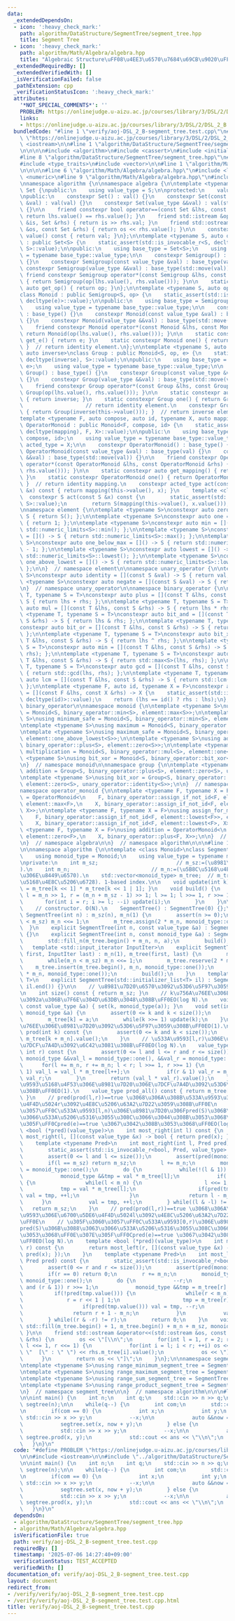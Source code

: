 ```yaml
---
data:
  _extendedDependsOn:
  - icon: ':heavy_check_mark:'
    path: algorithm/DataStructure/SegmentTree/segment_tree.hpp
    title: Segment Tree
  - icon: ':heavy_check_mark:'
    path: algorithm/Math/Algebra/algebra.hpp
    title: "Algebraic Structure\uFF08\u4EE3\u6570\u7684\u69CB\u9020\uFF09"
  _extendedRequiredBy: []
  _extendedVerifiedWith: []
  _isVerificationFailed: false
  _pathExtension: cpp
  _verificationStatusIcon: ':heavy_check_mark:'
  attributes:
    '*NOT_SPECIAL_COMMENTS*': ''
    PROBLEM: https://onlinejudge.u-aizu.ac.jp/courses/library/3/DSL/2/DSL_2_B
    links:
    - https://onlinejudge.u-aizu.ac.jp/courses/library/3/DSL/2/DSL_2_B
  bundledCode: "#line 1 \"verify/aoj-DSL_2_B-segment_tree.test.cpp\"\n#define PROBLEM\
    \ \"https://onlinejudge.u-aizu.ac.jp/courses/library/3/DSL/2/DSL_2_B\"\n\n#include\
    \ <iostream>\n\n#line 1 \"algorithm/DataStructure/SegmentTree/segment_tree.hpp\"\
    \n\n\n\n#include <algorithm>\n#include <cassert>\n#include <initializer_list>\n\
    #line 8 \"algorithm/DataStructure/SegmentTree/segment_tree.hpp\"\n#include <iterator>\n\
    #include <type_traits>\n#include <vector>\n\n#line 1 \"algorithm/Math/Algebra/algebra.hpp\"\
    \n\n\n\n#line 6 \"algorithm/Math/Algebra/algebra.hpp\"\n#include <limits>\n#include\
    \ <numeric>\n#line 9 \"algorithm/Math/Algebra/algebra.hpp\"\n#include <utility>\n\
    \nnamespace algorithm {\n\nnamespace algebra {\n\ntemplate <typename S>\nclass\
    \ Set {\npublic:\n    using value_type = S;\n\nprotected:\n    value_type val;\n\
    \npublic:\n    constexpr Set() : val() {}\n    constexpr Set(const value_type\
    \ &val) : val(val) {}\n    constexpr Set(value_type &&val) : val(std::move(val))\
    \ {}\n\n    friend constexpr bool operator==(const Set &lhs, const Set &rhs) {\
    \ return lhs.value() == rhs.value(); }\n    friend std::istream &operator>>(std::istream\
    \ &is, Set &rhs) { return is >> rhs.val; }\n    friend std::ostream &operator<<(std::ostream\
    \ &os, const Set &rhs) { return os << rhs.value(); }\n\n    constexpr value_type\
    \ value() const { return val; }\n};\n\ntemplate <typename S, auto op>\nclass Semigroup\
    \ : public Set<S> {\n    static_assert(std::is_invocable_r<S, decltype(op), S,\
    \ S>::value);\n\npublic:\n    using base_type = Set<S>;\n    using value_type\
    \ = typename base_type::value_type;\n\n    constexpr Semigroup() : base_type()\
    \ {}\n    constexpr Semigroup(const value_type &val) : base_type(val) {}\n   \
    \ constexpr Semigroup(value_type &&val) : base_type(std::move(val)) {}\n\n   \
    \ friend constexpr Semigroup operator*(const Semigroup &lhs, const Semigroup &rhs)\
    \ { return Semigroup(op(lhs.value(), rhs.value())); }\n\n    static constexpr\
    \ auto get_op() { return op; }\n};\n\ntemplate <typename S, auto op, auto e>\n\
    class Monoid : public Semigroup<S, op> {\n    static_assert(std::is_invocable_r<S,\
    \ decltype(e)>::value);\n\npublic:\n    using base_type = Semigroup<S, op>;\n\
    \    using value_type = typename base_type::value_type;\n\n    constexpr Monoid()\
    \ : base_type() {}\n    constexpr Monoid(const value_type &val) : base_type(val)\
    \ {}\n    constexpr Monoid(value_type &&val) : base_type(std::move(val)) {}\n\n\
    \    friend constexpr Monoid operator*(const Monoid &lhs, const Monoid &rhs) {\
    \ return Monoid(op(lhs.value(), rhs.value())); }\n\n    static constexpr auto\
    \ get_e() { return e; }\n    static constexpr Monoid one() { return Monoid(e());\
    \ }  // return identity element.\n};\n\ntemplate <typename S, auto op, auto e,\
    \ auto inverse>\nclass Group : public Monoid<S, op, e> {\n    static_assert(std::is_invocable_r<S,\
    \ decltype(inverse), S>::value);\n\npublic:\n    using base_type = Monoid<S, op,\
    \ e>;\n    using value_type = typename base_type::value_type;\n\n    constexpr\
    \ Group() : base_type() {}\n    constexpr Group(const value_type &val) : base_type(val)\
    \ {}\n    constexpr Group(value_type &&val) : base_type(std::move(val)) {}\n\n\
    \    friend constexpr Group operator*(const Group &lhs, const Group &rhs) { return\
    \ Group(op(lhs.value(), rhs.value())); }\n\n    static constexpr auto get_inverse()\
    \ { return inverse; }\n    static constexpr Group one() { return Group(e()); }\
    \                    // return identity element.\n    constexpr Group inv() const\
    \ { return Group(inverse(this->value())); }  // return inverse element.\n};\n\n\
    template <typename F, auto compose, auto id, typename X, auto mapping>\nclass\
    \ OperatorMonoid : public Monoid<F, compose, id> {\n    static_assert(std::is_invocable_r<X,\
    \ decltype(mapping), F, X>::value);\n\npublic:\n    using base_type = Monoid<F,\
    \ compose, id>;\n    using value_type = typename base_type::value_type;\n    using\
    \ acted_type = X;\n\n    constexpr OperatorMonoid() : base_type() {}\n    constexpr\
    \ OperatorMonoid(const value_type &val) : base_type(val) {}\n    constexpr OperatorMonoid(value_type\
    \ &&val) : base_type(std::move(val)) {}\n\n    friend constexpr OperatorMonoid\
    \ operator*(const OperatorMonoid &lhs, const OperatorMonoid &rhs) { return OperatorMonoid(compose(lhs.value(),\
    \ rhs.value())); }\n\n    static constexpr auto get_mapping() { return mapping;\
    \ }\n    static constexpr OperatorMonoid one() { return OperatorMonoid(id());\
    \ }  // return identity mapping.\n    constexpr acted_type act(const acted_type\
    \ &x) const { return mapping(this->value(), x); }\n    template <class S>\n  \
    \  constexpr S act(const S &x) const {\n        static_assert(std::is_base_of<Set<acted_type>,\
    \ S>::value);\n        return S(mapping(this->value(), x.value()));\n    }\n};\n\
    \nnamespace element {\n\ntemplate <typename S>\nconstexpr auto zero = []() ->\
    \ S { return S(); };\n\ntemplate <typename S>\nconstexpr auto one = []() -> S\
    \ { return 1; };\n\ntemplate <typename S>\nconstexpr auto min = []() -> S { return\
    \ std::numeric_limits<S>::min(); };\n\ntemplate <typename S>\nconstexpr auto max\
    \ = []() -> S { return std::numeric_limits<S>::max(); };\n\ntemplate <typename\
    \ S>\nconstexpr auto one_below_max = []() -> S { return std::numeric_limits<S>::max()\
    \ - 1; };\n\ntemplate <typename S>\nconstexpr auto lowest = []() -> S { return\
    \ std::numeric_limits<S>::lowest(); };\n\ntemplate <typename S>\nconstexpr auto\
    \ one_above_lowest = []() -> S { return std::numeric_limits<S>::lowest() + 1;\
    \ };\n\n}  // namespace element\n\nnamespace unary_operator {\n\ntemplate <typename\
    \ S>\nconstexpr auto identity = [](const S &val) -> S { return val; };\n\ntemplate\
    \ <typename S>\nconstexpr auto negate = [](const S &val) -> S { return -val; };\n\
    \n}  // namespace unary_operator\n\nnamespace binary_operator {\n\ntemplate <typename\
    \ T, typename S = T>\nconstexpr auto plus = [](const T &lhs, const S &rhs) ->\
    \ S { return lhs + rhs; };\n\ntemplate <typename T, typename S = T>\nconstexpr\
    \ auto mul = [](const T &lhs, const S &rhs) -> S { return lhs * rhs; };\n\ntemplate\
    \ <typename T, typename S = T>\nconstexpr auto bit_and = [](const T &lhs, const\
    \ S &rhs) -> S { return lhs & rhs; };\n\ntemplate <typename T, typename S = T>\n\
    constexpr auto bit_or = [](const T &lhs, const S &rhs) -> S { return lhs | rhs;\
    \ };\n\ntemplate <typename T, typename S = T>\nconstexpr auto bit_xor = [](const\
    \ T &lhs, const S &rhs) -> S { return lhs ^ rhs; };\n\ntemplate <typename T, typename\
    \ S = T>\nconstexpr auto min = [](const T &lhs, const S &rhs) -> S { return std::min<S>(lhs,\
    \ rhs); };\n\ntemplate <typename T, typename S = T>\nconstexpr auto max = [](const\
    \ T &lhs, const S &rhs) -> S { return std::max<S>(lhs, rhs); };\n\ntemplate <typename\
    \ T, typename S = T>\nconstexpr auto gcd = [](const T &lhs, const S &rhs) -> S\
    \ { return std::gcd(lhs, rhs); };\n\ntemplate <typename T, typename S = T>\nconstexpr\
    \ auto lcm = [](const T &lhs, const S &rhs) -> S { return std::lcm(lhs, rhs);\
    \ };\n\ntemplate <typename F, auto id, typename X = F>\nconstexpr auto assign_if_not_id\
    \ = [](const F &lhs, const X &rhs) -> X {\n    static_assert(std::is_invocable_r<F,\
    \ decltype(id)>::value);\n    return (lhs == id() ? rhs : lhs);\n};\n\n}  // namespace\
    \ binary_operator\n\nnamespace monoid {\n\ntemplate <typename S>\nusing minimum\
    \ = Monoid<S, binary_operator::min<S>, element::max<S>>;\n\ntemplate <typename\
    \ S>\nusing minimum_safe = Monoid<S, binary_operator::min<S>, element::one_below_max<S>>;\n\
    \ntemplate <typename S>\nusing maximum = Monoid<S, binary_operator::max<S>, element::lowest<S>>;\n\
    \ntemplate <typename S>\nusing maximum_safe = Monoid<S, binary_operator::max<S>,\
    \ element::one_above_lowest<S>>;\n\ntemplate <typename S>\nusing addition = Monoid<S,\
    \ binary_operator::plus<S>, element::zero<S>>;\n\ntemplate <typename S>\nusing\
    \ multiplication = Monoid<S, binary_operator::mul<S>, element::one<S>>;\n\ntemplate\
    \ <typename S>\nusing bit_xor = Monoid<S, binary_operator::bit_xor<S>, element::zero<S>>;\n\
    \n}  // namespace monoid\n\nnamespace group {\n\ntemplate <typename S>\nusing\
    \ addition = Group<S, binary_operator::plus<S>, element::zero<S>, unary_operator::negate<S>>;\n\
    \ntemplate <typename S>\nusing bit_xor = Group<S, binary_operator::bit_xor<S>,\
    \ element::zero<S>, unary_operator::identity<S>>;\n\n}  // namespace group\n\n\
    namespace operator_monoid {\n\ntemplate <typename F, typename X = F>\nusing assign_for_minimum\
    \ = OperatorMonoid<\n    F, binary_operator::assign_if_not_id<F, element::max<F>>,\
    \ element::max<F>,\n    X, binary_operator::assign_if_not_id<F, element::max<F>,\
    \ X>>;\n\ntemplate <typename F, typename X = F>\nusing assign_for_maximum = OperatorMonoid<\n\
    \    F, binary_operator::assign_if_not_id<F, element::lowest<F>>, element::lowest<F>,\n\
    \    X, binary_operator::assign_if_not_id<F, element::lowest<F>, X>>;\n\ntemplate\
    \ <typename F, typename X = F>\nusing addition = OperatorMonoid<\n    F, binary_operator::plus<F>,\
    \ element::zero<F>,\n    X, binary_operator::plus<F, X>>;\n\n}  // namespace operator_monoid\n\
    \n}  // namespace algebra\n\n}  // namespace algorithm\n\n\n#line 13 \"algorithm/DataStructure/SegmentTree/segment_tree.hpp\"\
    \n\nnamespace algorithm {\n\ntemplate <class Monoid>\nclass SegmentTree {\npublic:\n\
    \    using monoid_type = Monoid;\n    using value_type = typename monoid_type::value_type;\n\
    \nprivate:\n    int m_sz;                         // m_sz:=(\u8981\u7D20\u6570\
    ).\n    int m_n;                          // m_n:=(\u5B8C\u5168\u4E8C\u5206\u6728\
    \u306E\u8449\u6570).\n    std::vector<monoid_type> m_tree;  // m_tree(2n)[]:=(\u5B8C\
    \u5168\u4E8C\u5206\u6728). 1-based index.\n\n    void update(int k) { m_tree[k]\
    \ = m_tree[k << 1] * m_tree[k << 1 | 1]; }\n    void build() {\n        for(int\
    \ l = m_n >> 1, r = (m_n + m_sz - 1) >> 1; l >= 1; l >>= 1, r >>= 1) {\n     \
    \       for(int i = r; i >= l; --i) update(i);\n        }\n    }\n\npublic:\n\
    \    // constructor. O(N).\n    SegmentTree() : SegmentTree(0) {};\n    explicit\
    \ SegmentTree(int n) : m_sz(n), m_n(1) {\n        assert(n >= 0);\n        while(m_n\
    \ < m_sz) m_n <<= 1;\n        m_tree.assign(2 * m_n, monoid_type::one());\n  \
    \  }\n    explicit SegmentTree(int n, const value_type &a) : SegmentTree(n, monoid_type(a))\
    \ {}\n    explicit SegmentTree(int n, const monoid_type &a) : SegmentTree(n) {\n\
    \        std::fill_n(m_tree.begin() + m_n, n, a);\n        build();\n    }\n \
    \   template <std::input_iterator InputIter>\n    explicit SegmentTree(InputIter\
    \ first, InputIter last) : m_n(1), m_tree(first, last) {\n        m_sz = m_tree.size();\n\
    \        while(m_n < m_sz) m_n <<= 1;\n        m_tree.reserve(2 * m_n);\n    \
    \    m_tree.insert(m_tree.begin(), m_n, monoid_type::one());\n        m_tree.resize(2\
    \ * m_n, monoid_type::one());\n        build();\n    }\n    template <typename\
    \ T>\n    explicit SegmentTree(std::initializer_list<T> il) : SegmentTree(il.begin(),\
    \ il.end()) {}\n\n    // \u8981\u7D20\u6570\u3092\u53D6\u5F97\u3059\u308B\uFF0E\
    \n    int size() const { return m_sz; }\n    // k\u756A\u76EE\u306E\u8981\u7D20\
    \u3092a\u306B\u7F6E\u304D\u63DB\u3048\u308B\uFF0EO(log N).\n    void set(int k,\
    \ const value_type &a) { set(k, monoid_type(a)); }\n    void set(int k, const\
    \ monoid_type &a) {\n        assert(0 <= k and k < size());\n        k += m_n;\n\
    \        m_tree[k] = a;\n        while(k >>= 1) update(k);\n    }\n    // k\u756A\
    \u76EE\u306E\u8981\u7D20\u3092\u53D6\u5F97\u3059\u308B\uFF0EO(1).\n    value_type\
    \ prod(int k) const {\n        assert(0 <= k and k < size());\n        return\
    \ m_tree[k + m_n].value();\n    }\n    // \u533A\u9593[l,r)\u306E\u8981\u7D20\u306E\
    \u7DCF\u7A4D\u3092\u6C42\u3081\u308B\uFF0EO(log N).\n    value_type prod(int l,\
    \ int r) const {\n        assert(0 <= l and l <= r and r <= size());\n       \
    \ monoid_type &&val_l = monoid_type::one(), &&val_r = monoid_type::one();\n  \
    \      for(l += m_n, r += m_n; l < r; l >>= 1, r >>= 1) {\n            if(l &\
    \ 1) val_l = val_l * m_tree[l++];\n            if(r & 1) val_r = m_tree[--r] *\
    \ val_r;\n        }\n        return (val_l * val_r).value();\n    }\n    // \u533A\
    \u9593\u5168\u4F53\u306E\u8981\u7D20\u306E\u7DCF\u7A4D\u3092\u53D6\u5F97\u3059\
    \u308B\uFF0EO(1).\n    value_type prod_all() const { return m_tree[1].value();\
    \ }\n    // pred(prod(l,r))==true \u3068\u306A\u308B\u533A\u9593\u306E\u6700\u53F3\
    \u4F4D\u5024r\u3092\u4E8C\u5206\u63A2\u7D22\u3059\u308B\uFF0E\n    // \u305F\u3060\
    \u3057\uFF0C\u533A\u9593[l,n)\u306E\u8981\u7D20\u306Fpred(S)\u306B\u3088\u3063\
    \u3066\u533A\u5206\u5316\u3055\u308C\u3066\u3044\u308B\u3053\u3068\uFF0E\u307E\
    \u305F\uFF0Cpred(e)==true \u3067\u3042\u308B\u3053\u3068\uFF0EO(log N).\n    template\
    \ <bool (*pred)(value_type)>\n    int most_right(int l) const {\n        return\
    \ most_right(l, [](const value_type &x) -> bool { return pred(x); });\n    }\n\
    \    template <typename Pred>\n    int most_right(int l, Pred pred) const {\n\
    \        static_assert(std::is_invocable_r<bool, Pred, value_type>::value);\n\
    \        assert(0 <= l and l <= size());\n        assert(pred(monoid_type::one().value()));\n\
    \        if(l == m_sz) return m_sz;\n        l += m_n;\n        monoid_type &&val\
    \ = monoid_type::one();\n        do {\n            while(!(l & 1)) l >>= 1;\n\
    \            monoid_type &&tmp = val * m_tree[l];\n            if(!pred(tmp.value()))\
    \ {\n                while(l < m_n) {\n                    l <<= 1;\n        \
    \            tmp = val * m_tree[l];\n                    if(pred(tmp.value()))\
    \ val = tmp, ++l;\n                }\n                return l - m_n;\n      \
    \      }\n            val = tmp, ++l;\n        } while((l & -l) != l);\n     \
    \   return m_sz;\n    }\n    // pred(prod(l,r))==true \u3068\u306A\u308B\u533A\
    \u9593\u306E\u6700\u5DE6\u4F4D\u5024l\u3092\u4E8C\u5206\u63A2\u7D22\u3059\u308B\
    \uFF0E\n    // \u305F\u3060\u3057\uFF0C\u533A\u9593[0,r)\u306E\u8981\u7D20\u306F\
    pred(S)\u306B\u3088\u3063\u3066\u533A\u5206\u5316\u3055\u308C\u3066\u3044\u308B\
    \u3053\u3068\uFF0E\u307E\u305F\uFF0Cpred(e)==true \u3067\u3042\u308B\u3053\u3068\
    \uFF0EO(log N).\n    template <bool (*pred)(value_type)>\n    int most_left(int\
    \ r) const {\n        return most_left(r, [](const value_type &x) -> bool { return\
    \ pred(x); });\n    }\n    template <typename Pred>\n    int most_left(int r,\
    \ Pred pred) const {\n        static_assert(std::is_invocable_r<bool, Pred, value_type>::value);\n\
    \        assert(0 <= r and r <= size());\n        assert(pred(monoid_type::one().value()));\n\
    \        if(r == 0) return 0;\n        r += m_n;\n        monoid_type &&val =\
    \ monoid_type::one();\n        do {\n            --r;\n            while(r > 1\
    \ and (r & 1)) r >>= 1;\n            monoid_type &&tmp = m_tree[r] * val;\n  \
    \          if(!pred(tmp.value())) {\n                while(r < m_n) {\n      \
    \              r = r << 1 | 1;\n                    tmp = m_tree[r] * val;\n \
    \                   if(pred(tmp.value())) val = tmp, --r;\n                }\n\
    \                return r + 1 - m_n;\n            }\n            val = tmp;\n\
    \        } while((r & -r) != r);\n        return 0;\n    }\n    void reset() {\
    \ std::fill(m_tree.begin() + 1, m_tree.begin() + m_n + m_sz, monoid_type::one());\
    \ }\n\n    friend std::ostream &operator<<(std::ostream &os, const SegmentTree\
    \ &rhs) {\n        os << \"[\\n\";\n        for(int l = 1, r = 2; r <= 2 * rhs.m_n;\
    \ l <<= 1, r <<= 1) {\n            for(int i = l; i < r; ++i) os << (i == l ?\
    \ \"  [\" : \" \") << rhs.m_tree[i].value();\n            os << \"]\\n\";\n  \
    \      }\n        return os << \"]\";\n    }\n};\n\nnamespace segment_tree {\n\
    \ntemplate <typename S>\nusing range_minimum_segment_tree = SegmentTree<algebra::monoid::minimum<S>>;\n\
    \ntemplate <typename S>\nusing range_maximum_segment_tree = SegmentTree<algebra::monoid::maximum<S>>;\n\
    \ntemplate <typename S>\nusing range_sum_segment_tree = SegmentTree<algebra::monoid::addition<S>>;\n\
    \ntemplate <typename S>\nusing range_product_segment_tree = SegmentTree<algebra::monoid::multiplication<S>>;\n\
    \n}  // namespace segment_tree\n\n}  // namespace algorithm\n\n\n#line 6 \"verify/aoj-DSL_2_B-segment_tree.test.cpp\"\
    \n\nint main() {\n    int n;\n    int q;\n    std::cin >> n >> q;\n\n    algorithm::segment_tree::range_sum_segment_tree<int>\
    \ segtree(n);\n\n    while(q--) {\n        int com;\n        std::cin >> com;\n\
    \n        if(com == 0) {\n            int x;\n            int y;\n           \
    \ std::cin >> x >> y;\n            --x;\n\n            auto &&now = segtree.prod(x);\n\
    \            segtree.set(x, now + y);\n        } else {\n            int x, y;\n\
    \            std::cin >> x >> y;\n            --x;\n\n            auto &&ans =\
    \ segtree.prod(x, y);\n            std::cout << ans << \"\\n\";\n        }\n \
    \   }\n}\n"
  code: "#define PROBLEM \"https://onlinejudge.u-aizu.ac.jp/courses/library/3/DSL/2/DSL_2_B\"\
    \n\n#include <iostream>\n\n#include \"../algorithm/DataStructure/SegmentTree/segment_tree.hpp\"\
    \n\nint main() {\n    int n;\n    int q;\n    std::cin >> n >> q;\n\n    algorithm::segment_tree::range_sum_segment_tree<int>\
    \ segtree(n);\n\n    while(q--) {\n        int com;\n        std::cin >> com;\n\
    \n        if(com == 0) {\n            int x;\n            int y;\n           \
    \ std::cin >> x >> y;\n            --x;\n\n            auto &&now = segtree.prod(x);\n\
    \            segtree.set(x, now + y);\n        } else {\n            int x, y;\n\
    \            std::cin >> x >> y;\n            --x;\n\n            auto &&ans =\
    \ segtree.prod(x, y);\n            std::cout << ans << \"\\n\";\n        }\n \
    \   }\n}\n"
  dependsOn:
  - algorithm/DataStructure/SegmentTree/segment_tree.hpp
  - algorithm/Math/Algebra/algebra.hpp
  isVerificationFile: true
  path: verify/aoj-DSL_2_B-segment_tree.test.cpp
  requiredBy: []
  timestamp: '2025-07-06 14:27:40+09:00'
  verificationStatus: TEST_ACCEPTED
  verifiedWith: []
documentation_of: verify/aoj-DSL_2_B-segment_tree.test.cpp
layout: document
redirect_from:
- /verify/verify/aoj-DSL_2_B-segment_tree.test.cpp
- /verify/verify/aoj-DSL_2_B-segment_tree.test.cpp.html
title: verify/aoj-DSL_2_B-segment_tree.test.cpp
---
```

